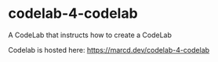 # codelab-4-codelab
A CodeLab that instructs how to create a CodeLab

Codelab is hosted here: https://marcd.dev/codelab-4-codelab

